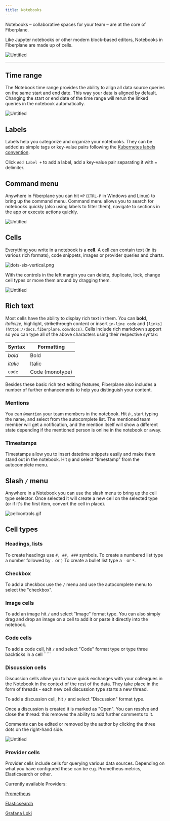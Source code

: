 ```yaml
---
title: Notebooks
---
```


Notebooks – collaborative spaces for your team – are at the core of Fiberplane.

Like Jupyter notebooks or other modern block-based editors, Notebooks in
Fiberplane are made up of cells.

![Untitled](@assets/images/notebook-overview.png)

---

## Time range

The Notebook time range provides the ability to align all data source queries on the same start and end date. This way your data is aligned by default. Changing the start or end date of the time range will rerun the linked queries in the notebook automatically.

![Untitled](@assets/images/time-range.png)

## Labels

Labels help you categorize and organize your notebooks. They can be added as simple tags or key-value pairs following the [Kubernetes labels convention](https://kubernetes.io/docs/concepts/overview/working-with-objects/common-labels/).

Click `Add Label +`  to add a label, add a key-value pair separating it with `=` delimiter.

## Command menu

Anywhere in Fiberplane you can hit `⌘P`  (`CTRL-P` in Windows and Linux) to bring up the command menu. Command menu allows you to search for notebooks quickly (also using labels to filter them), navigate to sections in the app or execute actions quickly.

![Untitled](@assets/images/command-menu.png)

## Cells

Everything you write in a notebook is a **cell**. A cell can contain text (in its various rich formats), code snippets, images or provider queries and charts.

![dots-six-vertical.png](@assets/images/dots-six-vertical.png)

 With the controls in the left margin you can delete, duplicate, lock, change cell types or move them around by dragging them.

![Untitled](@assets/images/cell-controls.png)

## Rich text

Most cells have the ability to display rich text in them. You can **bold**,
*italicize*, highlight,  ~~strikethrough~~ content or insert `in-line code` and `[links](https://docs.fiberplane.com/docs)`. Cells include rich markdown support so you can type all of the above characters using their respective syntax:

<!--markdownlint-disable MD049-->

| Syntax | Formatting |
| --- | --- |
| *bold* | Bold |
| _italic_ | Italic |
| `code` | Code (monotype) |
<!--markdownlint-enable MD049-->

Besides these basic rich text editing features, Fiberplane also includes a number of further enhancements to help you distinguish your content.

### Mentions

You can `@mention` your team members in the notebook. Hit `@` , start typing the name, and select from the autocomplete list. The mentioned team member will get a notification, and the mention itself will show a different state depending if the mentioned person is online in the notebook or away.

### Timestamps

Timestamps allow you to insert datetime snippets easily and make them stand out in the notebook. Hit `@`  and select "timestamp" from the autocomplete menu.

## Slash `/` menu

Anywhere in a Notebook you can use the slash menu to bring up the cell type
selector. Once selected it will create a new cell on the selected type (or if it's the first item, convert the cell in place).

![cellcontrols.gif](/docs/notebooks/cellcontrols.gif)

## Cell types

### Headings, lists

To create headings use `#, ##, ###` symbols. To create a numbered list type a number followed by `.` or `)` To create a bullet list type a `-` or `*`.

### Checkbox

To add a checkbox use the `/` menu and use the autocomplete menu to select the "checkbox".

### Image cells

To add an image hit `/` and select "Image" format type. You can also simply drag and drop an image on a cell to add it or paste it directly into the notebook.

### Code cells

To add a code cell, hit `/` and select "Code" format type or type three backticks in a cell `````

### Discussion cells

Discussion cells allow you to have quick exchanges with your colleagues in the Notebook in the context of the rest of the data. They take place in the form of threads - each new cell discussion type starts a new thread.

To add a discussion cell, hit `/` and select "Discussion" format type.

Once a discussion is created it is marked as "Open". You can resolve and close the thread: this removes the ability to add further comments to it.

Comments can be edited or removed by the author by clicking the three dots on the right-hand side.

![Untitled](@assets/images/discussion-cell.png)

### Provider cells

Provider cells include cells for querying various data sources. Depending on what you have configured these can be e.g. Prometheus metrics, Elasticsearch or other.

Currently available Providers:

[Prometheus](doc:prometheus)

[Elasticsearch](doc:elasticsearch)

[Grafana Loki](doc:grafana-loki)
